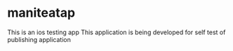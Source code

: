 # maniteatap
This is an ios testing app
This application is being developed for self test of publishing application

